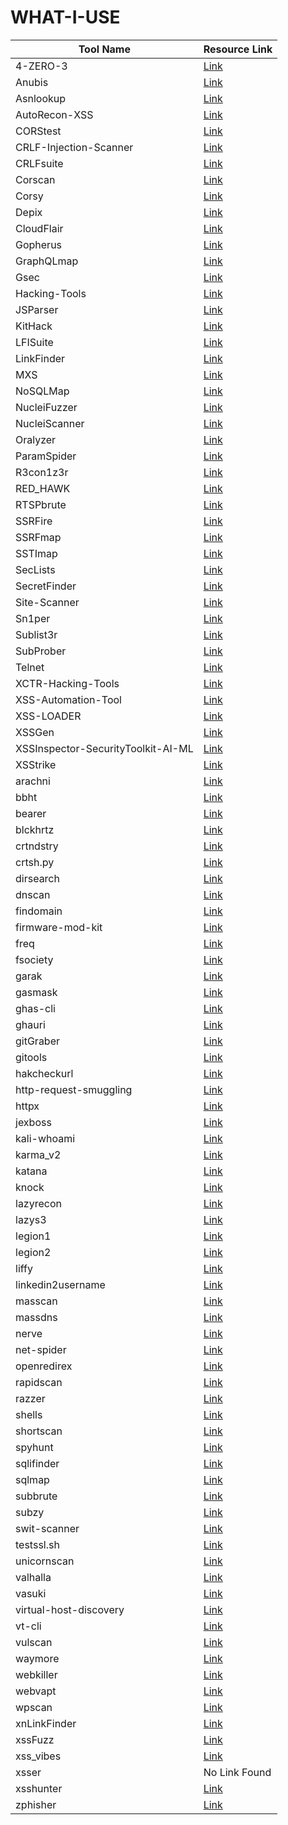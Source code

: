 # WHAT-I-USE
| Tool Name | Resource Link |
|-----------|-------------|
| 4-ZERO-3 | [Link](https://github.com/Dheerajmadhukar/4-ZERO-3) |
| Anubis | [Link](https://github.com/jonluca/Anubis) |
| Asnlookup | [Link](https://github.com/yassineaboukir/Asnlookup) |
| AutoRecon-XSS | [Link](https://github.com/un9nplayer/AutoRecon-XSS.git) |
| CORStest | [Link](https://github.com/RUB-NDS/CORStest) |
| CRLF-Injection-Scanner | [Link](https://github.com/MichaelStott/CRLF-Injection-Scanner) |
| CRLFsuite | [Link](https://github.com/Raghavd3v/CRLFsuite) |
| Corscan | [Link](https://github.com/Angix-Black/Corscan) |
| Corsy | [Link](https://github.com/s0md3v/Corsy) |
| Depix | [Link](https://github.com/JonasSchatz/DepixHMM) |
| CloudFlair | [Link](https://github.com/christophetd/CloudFlair) |
| Gopherus | [Link](https://github.com/tarunkant/Gopherus) |
| GraphQLmap | [Link](https://github.com/swisskyrepo/GraphQLmap) |
| Gsec | [Link](https://github.com/gotr00t0day/Gsec.git) |
| Hacking-Tools | [Link](https://github.com/aw-junaid) |
| JSParser | [Link](https://github.com/nahamsec/JSParser) |
| KitHack | [Link](https://github.com/AdrMXR/KitHack) |
| LFISuite | [Link](https://github.com/D35m0nd142/LFISuite) |
| LinkFinder | [Link](https://github.com/beautify-web/js-beautify) |
| MXS | [Link](https://github.com/sarperavci/MXS) |
| NoSQLMap | [Link](https://github.com/codingo/NoSQLMap) |
| NucleiFuzzer | [Link](https://github.com/0xKayala/NucleiFuzzer) |
| NucleiScanner | [Link](https://github.com/0xKayala/NucleiScanner) |
| Oralyzer | [Link](https://github.com/r0075h3ll/Oralyzer.git) |
| ParamSpider | [Link](https://github.com/PushkraJ99/ParamSpider) |
| R3con1z3r | [Link](https://github.com/abdulgaphy/r3con1z3r) |
| RED_HAWK | [Link](https://github.com/Tuhinshubhra/RED_HAWK) |
| RTSPbrute | [Link](https://github.com/Ullaakut/cameradar) |
| SSRFire | [Link](https://github.com/michaelben6/SSRFIRE) |
| SSRFmap | [Link](https://github.com/swisskyrepo/SSRFmap) |
| SSTImap | [Link](https://github.com/vladko312/sstimap) |
| SecLists | [Link](https://github.com/danielmiessler/SecLists) |
| SecretFinder | [Link](https://github.com/GerbenJavado/LinkFinder) |
| Site-Scanner | [Link](https://github.com/TalMaIka/Site-Scanner) |
| Sn1per | [Link](https://github.com/1N3/Sn1per/releases) |
| Sublist3r | [Link](https://github.com/aboul3la/Sublist3r) |
| SubProber | [Link](https://github.com/sanjai-AK47/Subprober) |
| Telnet | [Link](https://github.com/9swampy/Telnet) |
| XCTR-Hacking-Tools | [Link](https://github.com/capture0x/XCTR-Hacking-Tools) |
| XSS-Automation-Tool | [Link](https://github.com/EmperialX/XSS-Automation-Tool.git) |
| XSS-LOADER | [Link](https://github.com/capture0x/XSS-LOADER) |
| XSSGen | [Link](https://github.com/Mr-dark55/XSSGen) |
| XSSInspector-SecurityToolkit-AI-ML | [Link](https://github.com/haroonawanofficial/XSSInspector-SecurityToolkit-AI-ML) |
| XSStrike | [Link](https://github.com/s0md3v/XSStrike) |
| arachni | [Link](https://github.com/Arachni/arachni) |
| bbht | [Link](https://github.com/nahamsec/bbht.git) |
| bearer | [Link](https://github.com/Bearer/bearer) |
| blckhrtz | [Link](https://github.com/cyb3rzest/blckhrtz) |
| crtndstry | [Link](https://github.com/nahamsec/crtndstry) |
| crtsh.py | [Link](https://github.com/YashGoti/crtsh.py.git) |
| dirsearch | [Link](https://github.com/maurosoria/dirsearch) |
| dnscan | [Link](https://github.com/rbsec/dnscan) |
| findomain | [Link](https://github.com/Edu4rdSHL/findomain) |
| firmware-mod-kit | [Link](https://github.com/rampageX/firmware-mod-kit) |
| freq | [Link](https://github.com/takshal/freq) |
| fsociety | [Link](https://github.com/Manisso/fsociety) |
| garak | [Link](https://github.com/leondz/garak) |
| gasmask | [Link](https://github.com/maldevel) |
| ghas-cli | [Link](https://github.com/Malwarebytes/ghas-cli) |
| ghauri | [Link](https://github.com/r0oth3x49/ghauri) |
| gitGraber | [Link](https://github.com/settings/tokens) |
| gitools | [Link](https://github.com/Angix-Black/gitools) |
| hakcheckurl | [Link](https://github.com/hakluke/hakrawler) |
| http-request-smuggling | [Link](https://github.com/anshumanpattnaik/http-request-smuggling.git) |
| httpx | [Link](https://github.com/projectdiscovery/httpx) |
| jexboss | [Link](https://github.com/joaomatosf/jexboss.git) |
| kali-whoami | [Link](https://github.com/omer-dogan/kali-whoami) |
| karma_v2 | [Link](https://github.com/Dheerajmadhukar/karma_v2.git) |
| katana | [Link](https://github.com/projectdiscovery/katana) |
| knock | [Link](https://github.com/guelfoweb/knock) |
| lazyrecon | [Link](https://github.com/plenumlab/lazyrecon) |
| lazys3 | [Link](https://github.com/nahamsec/lazys3) |
| legion1 | [Link](https://github.com/GoVanguard/legion) |
| legion2 | [Link](https://github.com/carlospolop/legion.git) |
| liffy | [Link](https://github.com/mzfr/liffy) |
| linkedin2username | [Link](https://github.com/initstring/linkedin2username) |
| masscan | [Link](https://github.com/robertdavidgraham/masscan) |
| massdns | [Link](https://github.com/blechschmidt/massdns) |
| nerve | [Link](https://github.com/PaytmLabs/nerve) |
| net-spider | [Link](https://github.com/ahmed-alnassif/net-spider.git) |
| openredirex | [Link](https://github.com/devanshbatham/OpenRedireX) |
| rapidscan | [Link](https://github.com/skavngr/rapidscan) |
| razzer | [Link](https://github.com/compsec-snu/razzer) |
| shells | [Link](https://github.com/theart42/Sharpcat) |
| shortscan | [Link](https://github.com/bitquark/shortscan) |
| spyhunt | [Link](https://github.com/gotr00t0day/spyhunt.git) |
| sqlifinder | [Link](https://github.com/americo/sqlifinder) |
| sqlmap | [Link](https://github.com/sqlmapproject/sqlmap) |
| subbrute | [Link](https://github.com/TheRook/subbrute) |
| subzy | [Link](https://github.com/PentestPad/subzy) |
| swit-scanner | [Link](https://github.com/RedSecurity/swit-scanner.git) |
| testssl.sh | [Link](https://github.com/drwetter/testssl.sh.git) |
| unicornscan | [Link](https://www.kali.org/tools/unicornscan/) |
| valhalla | [Link](https://github.com/gotr00t0day/valhalla.git) |
| vasuki | [Link](https://github.com/cyb3rzest/Vasuki) |
| virtual-host-discovery | [Link](https://github.com/jobertabma/virtual-host-discovery) |
| vt-cli | [Link](https://github.com/VirusTotal/vt-cli) |
| vulscan | [Link](https://github.com/scipag/vulscan) |
| waymore | [Link](https://github.com/xnl-h4ck3r/waymore) |
| webkiller | [Link](https://github.com/ultrasecurity/webkiller.git) |
| webvapt | [Link](https://github.com/paciente23256/webvapt) |
| wpscan | [Link](https://github.com/wpscanteam/wpscan) |
| xnLinkFinder | [Link](https://github.com/xnl-h4ck3r/xnLinkFinder) |
| xssFuzz | [Link](https://github.com/Asperis-Security/xssFuzz) |
| xss_vibes | [Link](https://github.com/faiyazahmad07/xss_vibes) |
| xsser | No Link Found |
| xsshunter | [Link](https://github.com/mandatoryprogrammer/xsshunter) |
| zphisher | [Link](https://github.com/htr-tech/zphisher.git) |
